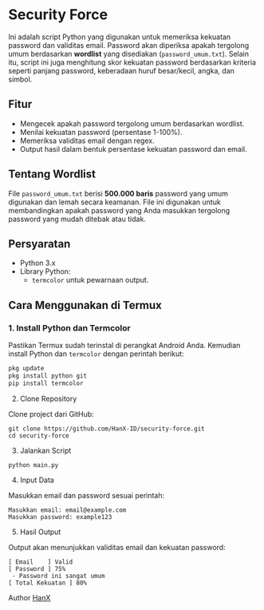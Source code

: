 # Security Force 

Ini adalah script Python yang digunakan untuk memeriksa kekuatan password dan validitas email. Password akan diperiksa apakah tergolong umum berdasarkan **wordlist** yang disediakan (`password_umum.txt`). Selain itu, script ini juga menghitung skor kekuatan password berdasarkan kriteria seperti panjang password, keberadaan huruf besar/kecil, angka, dan simbol.

## Fitur
- Mengecek apakah password tergolong umum berdasarkan wordlist.
- Menilai kekuatan password (persentase 1-100%).
- Memeriksa validitas email dengan regex.
- Output hasil dalam bentuk persentase kekuatan password dan email.

## Tentang Wordlist
File `password_umum.txt` berisi **500.000 baris** password yang umum digunakan dan lemah secara keamanan. File ini digunakan untuk membandingkan apakah password yang Anda masukkan tergolong password yang mudah ditebak atau tidak.

## Persyaratan
- Python 3.x
- Library Python:
  - `termcolor` untuk pewarnaan output.
  
## Cara Menggunakan di Termux

### 1. Install Python dan Termcolor
Pastikan Termux sudah terinstal di perangkat Android Anda. Kemudian install Python dan `termcolor` dengan perintah berikut:

```bash
pkg update
pkg install python git
pip install termcolor
```
2. Clone Repository

Clone project dari GitHub:
```
git clone https://github.com/HanX-ID/security-force.git
cd security-force
```
3. Jalankan Script
```
python main.py
```
4. Input Data

Masukkan email dan password sesuai perintah:
```
Masukkan email: email@example.com
Masukkan password: example123
```
5. Hasil Output

Output akan menunjukkan validitas email dan kekuatan password:
```
[ Email    ] Valid
[ Password ] 75%
 - Password ini sangat umum
[ Total Kekuatan ] 80%
```
Author [HanX](https://github.com/HanX-ID)

